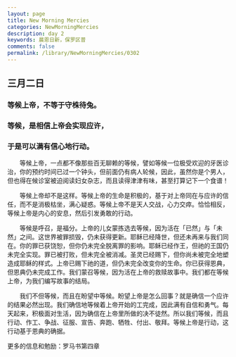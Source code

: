 ```yaml
---
layout: page
title: New Morning Mercies
categories: NewMorningMercies
description: day 2
keywords: 晨恩日新，保罗区普
comments: false
permalink: /library/NewMorningMercies/0302
---
```


## 三月二日

### 等候上帝，不等于守株待兔。

### 等候，是相信上帝会实现应许，

### 于是可以满有信心地行动。

&emsp;&emsp;等候上帝，一点都不像那些百无聊赖的等候，譬如等候一位极受欢迎的牙医诊治，你的预约时间已过一个钟头，但前面仍有病人轮候，因此，虽然你是个男人，但也得在候诊室被迫阅读妇女杂志，而且读得津津有味，甚至打算记下一个食谱！

&emsp;&emsp;等候上帝却不是这样。等候上帝的生命是积极的，基于对上帝同在与应许的信任，而不是消极枯坐，满心疑惑。等候上帝不是天人交战，心力交瘁。恰恰相反，等候上帝是内心的安息，然后引发勇敢的行动。

&emsp;&emsp;等候是呼召，是福分。上帝的儿女蒙拣选去等候，因为活在「已然」与「未然」之间。这世界被罪损毁，仍未获得更新。耶稣已经降世，但还未再来与我们同在。你的罪已获饶恕，但你仍未完全脱离罪的影响。耶稣已经作王，但祂的王国仍未完全实现。罪已被打败，但未完全被消减。圣灵已经赐下，但你尚未被完全地塑造成耶稣的样式。上帝已赐下祂的道，但仍未完全改变你的生命。你已获得恩典，但恩典仍未完成工作。我们蒙召等候，因为活在上帝的救赎故事中。我们都在等候上帝，为我们编写故事的结局。

&emsp;&emsp;我们不但等候，而且在盼望中等候。盼望上帝是怎么回事？就是确信一个应许的结果必然出现。我们确信地等候着上帝开始的工完成，因此满有自信和勇气。每天起来，积极面对生活，因为确信在上帝里所做的决不徒然。所以我们等候，而且行动、作工、争战、征服、宣告、奔跑、牺牲、付出、敬拜。等候上帝是行动，这行动基于恩典的确据。

更多的信息和勉励：罗马书第四章